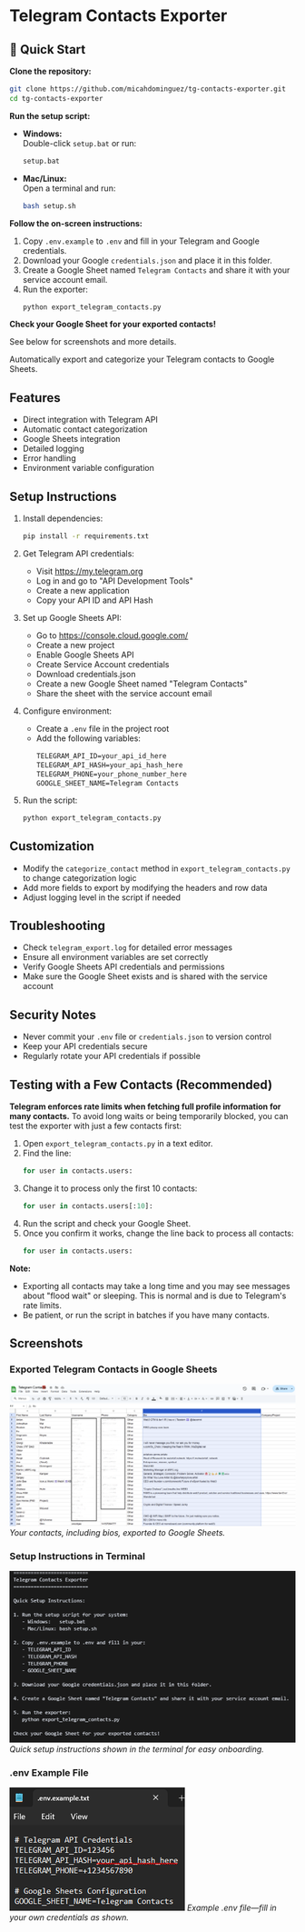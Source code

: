 # Telegram Contacts Exporter

## 🚀 Quick Start

**Clone the repository:**
```bash
git clone https://github.com/micahdominguez/tg-contacts-exporter.git
cd tg-contacts-exporter
```

**Run the setup script:**

- **Windows:**  
  Double-click `setup.bat` or run:
  ```bash
  setup.bat
  ```

- **Mac/Linux:**  
  Open a terminal and run:
  ```bash
  bash setup.sh
  ```

**Follow the on-screen instructions:**
1. Copy `.env.example` to `.env` and fill in your Telegram and Google credentials.
2. Download your Google `credentials.json` and place it in this folder.
3. Create a Google Sheet named `Telegram Contacts` and share it with your service account email.
4. Run the exporter:
   ```bash
   python export_telegram_contacts.py
   ```

**Check your Google Sheet for your exported contacts!**

See below for screenshots and more details.

Automatically export and categorize your Telegram contacts to Google Sheets.

## Features

- Direct integration with Telegram API
- Automatic contact categorization
- Google Sheets integration
- Detailed logging
- Error handling
- Environment variable configuration

## Setup Instructions

1. Install dependencies:
   ```bash
   pip install -r requirements.txt
   ```

2. Get Telegram API credentials:
   - Visit https://my.telegram.org
   - Log in and go to "API Development Tools"
   - Create a new application
   - Copy your API ID and API Hash

3. Set up Google Sheets API:
   - Go to https://console.cloud.google.com/
   - Create a new project
   - Enable Google Sheets API
   - Create Service Account credentials
   - Download credentials.json
   - Create a new Google Sheet named "Telegram Contacts"
   - Share the sheet with the service account email

4. Configure environment:
   - Create a `.env` file in the project root
   - Add the following variables:
     ```
     TELEGRAM_API_ID=your_api_id_here
     TELEGRAM_API_HASH=your_api_hash_here
     TELEGRAM_PHONE=your_phone_number_here
     GOOGLE_SHEET_NAME=Telegram Contacts
     ```

5. Run the script:
   ```bash
   python export_telegram_contacts.py
   ```

## Customization

- Modify the `categorize_contact` method in `export_telegram_contacts.py` to change categorization logic
- Add more fields to export by modifying the headers and row data
- Adjust logging level in the script if needed

## Troubleshooting

- Check `telegram_export.log` for detailed error messages
- Ensure all environment variables are set correctly
- Verify Google Sheets API credentials and permissions
- Make sure the Google Sheet exists and is shared with the service account

## Security Notes

- Never commit your `.env` file or `credentials.json` to version control
- Keep your API credentials secure
- Regularly rotate your API credentials if possible

## Testing with a Few Contacts (Recommended)

**Telegram enforces rate limits when fetching full profile information for many contacts.**
To avoid long waits or being temporarily blocked, you can test the exporter with just a few contacts first:

1. Open `export_telegram_contacts.py` in a text editor.
2. Find the line:
   ```python
   for user in contacts.users:
   ```
3. Change it to process only the first 10 contacts:
   ```python
   for user in contacts.users[:10]:
   ```
4. Run the script and check your Google Sheet.
5. Once you confirm it works, change the line back to process all contacts:
   ```python
   for user in contacts.users:
   ```

**Note:**
- Exporting all contacts may take a long time and you may see messages about "flood wait" or sleeping. This is normal and is due to Telegram's rate limits.
- Be patient, or run the script in batches if you have many contacts.

## Screenshots

### Exported Telegram Contacts in Google Sheets
![Exported Google Sheet with bios](screenshots/google-sheet-example.png)
*Your contacts, including bios, exported to Google Sheets.*

### Setup Instructions in Terminal
![Setup instructions in terminal](screenshots/setup-instructions.png)
*Quick setup instructions shown in the terminal for easy onboarding.*

### .env Example File
![.env.example file](screenshots/env-example.png)
*Example .env file—fill in your own credentials as shown.* 